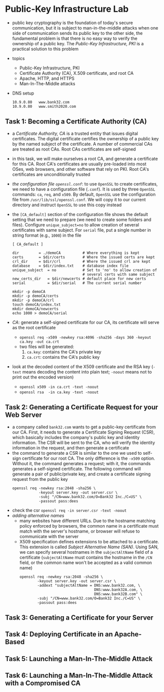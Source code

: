 # Public-Key Infrastructure Lab
- public key cryptography is the foundation of today's secure communication, but it is subject to man-in-the-middle attacks when one side of communication sends its public key to the other side, the fundamental problem is that there is no easy way to verify the ownership of a public key. The *Public-Key Infrastructure, PKI* is a practical solution to this problem
- topics
    - Public-Key Infrastructure, PKI
    - Certificate Authority (CA), X.509 certificate, and root CA
    - Apache, HTTP, and HTTPS
    - Man-In-The-Middle attacks

- DNS setup
    ```
    10.9.0.80   www.bank32.com
    10.9.0.80   www.smith2020.com
    ```

## Task 1: Becoming a Certificate Authority (CA)
- a *Certificate Authority, CA* is a trusted entity that issues digital certificates. The digital certificate certifies the ownership of a public key by the named subject of the certificate. A number of commercial CAs are treated as root CAs. Root CAs certificates are self-signed
- in this task, we will make ourselves a root CA, and generate a certificate for this CA. Root CA's certificates are usually pre-loaded into most OSes, web browsers, and other software that rely on PKI. Root CA's certificates are unconditionally trusted

- *the configuration file `openssl.conf`*: to use `OpenSSL` to create certificates, we need to have a configuration file (`.conf`). It is used by three `OpenSSL` commands: `ca`, `req`, and `x509`. By default, `OpenSSL` use the configuration file from `/usr/lib/ssl/openssl.conf`. We will copy it to our current directory and instruct `OpenSSL` to use this copy instead
- the `[CA_default]` section of the configuration file shows the default setting that we need to prepare (we need to create some folders and files). Configure `unique_subject=no` to allow creation of several certificates with same subject. For `serial` file, put a single number in string format (e.g., `1000`) in the file
    ```
    [ CA_default ]

    dir         = ./demoCA          # Where everything is kept
    certs       = $dir/certs        # Where the issued certs are kept
    crl_dir     = $dir/crl          # Where the issued crl are kept
    database    = $dir/index.txt    # database index file
    unique_subject  = no            # Set to 'no' to allow creation of
                                    # several certs with same subject
    new_certs_dir   = $dir/newcerts # default place for new certs
    serial          = $dir/serial   # The current serial number
    ```
    ```
    mkdir -p demoCA
    mkdir -p demoCA/certs
    mkdir -p demoCA/crl
    touch demoCA/index.txt
    mkdir demoCA/newcerts
    echo 1000 > demoCA/serial
    ```
- *CA*: generate a self-signed certificate for our CA, its certificate will serve as the root certificate
    - `openssl req -x509 -newkey rsa:4096 -sha256 -days 360 -keyout ca.key -out ca.crt`
    - two files will be generated:
        1. `ca.key`: contains the CA's private key
        2. `ca.crt`: contains the CA's public key
- look at the decoded content of the X509 certificate and the RSA key (`-text` means decoding the content into plain text; `-noout` means not to print out the encoded version)
    - `openssl x509 -in ca.crt -text -noout`
    - `openssl rsa  -in ca.key -text -noout`

## Task 2: Generating a Certificate Request for your Web Server
- a company called `bank32.com` wants to get a public-key certificate from our CA. First, it needs to generate a Certificate Signing Request (CSR), which basically includes the company's public key and identity information. The CSR will be sent to the CA, who will verify the identity information in the request, and then generate a certificate
- the command to generate a CSR is similar to the one we used to self-sign certificate for our root CA. The only difference is the `-x509` option. Without it, the command generates a request; with it, the commands generates a self-signed certificate. The following command will generate a pair of public/private key, and create a certificate signing request from the public key
    ```
    openssl req -newkey rsa:2048 -sha256 \
                -keyout server.key -out server.csr \
                -subj "/CN=www.bank32.com/O=Bank32 Inc./C=US" \
                -passout pass:dees
    ```
- check the csr `openssl req -in server.csr -text -noout`
- *adding alternative names*
    - many websites have different URLs. Due to the hostname matching policy enforced by browsers, the common name in a certificate must match with the server's hostname, or browser will refuse to communicate with the server
    - X509 specification defines extensions to be attached to a certificate. This extension is called *Subject Alternative Name (SAN)*. Using SAN, we can specify several hostnames in the `subjectAltName` field of a certificate (`subjectAltName` must contains the hostname in the `/CN` field, or the common name won't be accepted as a valid common name)
        ```
        openssl req -newkey rsa:2048 -sha256 \
                -keyout server.key -out server.csr \
                -addext "subjectAltName = DNS:www.bank32.com, \
                                          DNS:www.bank32A.com, \
                                          DNS:www.bank32B.com" \
                -subj "/CN=www.bank32.com/O=Bank32 Inc./C=US" \
                -passout pass:dees
        ```

## Task 3: Generating a Certificate for your Server

## Task 4: Deploying Certificate in an Apache-Based

## Task 5: Launching a Man-In-The-Middle Attack

## Task 6: Launching a Man-In-The-Middle Attack with a Compromised CA